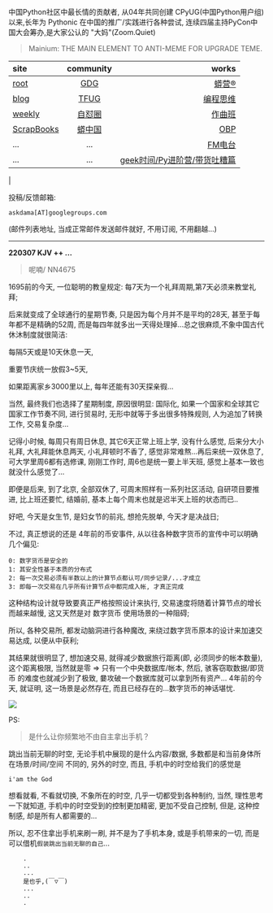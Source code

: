 中国Python社区中最长情的贡献者, 从04年共同创建 CPyUG(中国Python用户组)以来,长年为 Pythonic 在中国的推广/实践进行各种尝试, 连续四届主持PyCon中国大会筹办,是大家公认的 "大妈"(Zoom.Quiet)

> Mainium: THE MAIN ELEMENT TO ANTI-MEME FOR UPGRADE TEME.

| site | community | works |
| :-----| :----: | ----: |
| [root](http://zoomquiet.io/) | [GDG](https://blog.zhgdg.org/) | [蟒营®](https://doc.101.camp/) |
| [blog](https://blog.zoomquiet.io/pages/zoomquiet.html) | [TFUG](http://zh.tfug.world/) | [编程思维](https://py.101.camp/) |
| [weekly](http://weekly.pychina.org/) | [自怼圈](https://du.101.camp/) | [作曲班](https://mu.101.camp/) |
| [ScrapBooks](https://zoomquiet.io/collection.html) | [蟒中国](https://pychina.org/) | [OBP](https://zoomquiet.io/obp/index.html) |
| ... | ... | [FM电台](https://fm.101.camp/) |
| ... | ... | [geek时间/Py进阶营/带货吐糟篇](https://fm.101.camp/2020/geek2py-dama.html) 
 |


投稿/反馈邮箱:

    askdama[AT]googlegroups.com

(邮件列表地址, 
当成正常邮件发送邮件就好, 不用订阅, 不用翻越...)



---------------------------------------------------
**220307 KJV ++ ...**


> 呢喃/ NN4675




1695前的今天, 一位聪明的教皇规定:
每7天为一个礼拜周期,第7天必须来教堂礼拜;

后来就变成了全球通行的星期节奏, 只是因为每个月并不是平均的28天, 甚至于每年都不是精确的52周, 而是每四年就多出一天得处理掉...总之很麻烦,不象中国古代休沐制度就很简洁:

每隔5天或是10天休息一天,

重要节庆统一放假3~5天, 

如果距离家乡3000里以上, 每年还能有30天探亲徦...

当然, 最终我们也选择了星期制度, 原因很明显: 国际化, 如果一个国家和全球其它国家工作节奏不同, 进行贸易时, 无形中就等于多出很多特殊规则, 人为追加了转换工作, 交易复杂度...

记得小时候, 每周只有周日休息, 其它6天正常上班上学, 没有什么感觉, 后来分大小礼拜, 大礼拜能休息两天, 小礼拜顿时不香了, 感觉非常难熬...再后来统一双休息了, 可大学里周6都有选修课, 刚刚工作时, 周6也是统一要上半天班, 感觉上基本一致也就没什么感觉了...

即便是后来, 到了北京, 全部双休了, 可周末照样有一系列社区活动, 自研项目要推进, 比上班还要忙, 结婚前, 基本上每个周末也就是迟半天上班的状态而已..

好吧, 今天是女生节, 是妇女节的前兆, 想抢先脱单, 今天才是决战日;

不过, 真正想说的还是 4年前的币安事件, 从以往各种数字货币的宣传中可以明确几个偏见:

    0: 数字货币是安全的
    1: 其安全性基于本质的分布式
    2: 每一次交易必须有半数以上的计算节点都认可/同步记录/...才成立
    3: 即每一次交易在几乎所有计算节点中都完成入帐, 才真正完成

这种结构设计就导致要真正严格按照设计来执行, 交易速度将随着计算节点的增长而越来越慢, 这又天然是对 数字货币 使用场景的一种阻碍;

所以, 各种交易所, 都发动脑洞进行各种魔改, 来绕过数字货币原本的设计来加速交易达成, 以便从中获利;

其结果就很明显了, 想加速交易, 就得减少数据旅行距离(即, 必须同步的帐本数量), 这个距离极限, 当然就是零 => 只有一个中央数据库/帐本, 然后, 骇客窃取数据/即货币 的难度也就减少到了极致, 嘦攻破一个数据库就可以拿到所有资产... 4年前的今天, 就证明, 这一场景是必然存在, 而且已经存在的...数字货币的神话堪忧.



![](https://ipic.zoomquiet.top/2022-03-06-zq42-today-card-2203.007.jpeg)


PS:
> 是什么让你频繁地不由自主拿出手机？

跳出当前无聊的时空,
无论手机中展现的是什么内容/数据,
多数都是和当前身体所在场景/时间/空间 不同的,
另外的时空,
而且, 手机中的时空给我们的感觉是

    i'am the God

想看就看, 不看就切换,
不象所在的时空, 几乎一切都受到各种制约,
当然,
理性思考一下就知道,
手机中的时空受到的控制更加精密, 更加不受自己控制,
但是, 这种控制感,
却是所有人都需要的...

所以, 
忍不住拿出手机来刷一刷,
并不是为了手机本身, 或是手机带来的一切,
而是可以借机`假装跳出当前无聊的自己`...



```
    .
    ..
    ...
    是也乎,(￣▽￣)
    ...
    ..
    .
```


